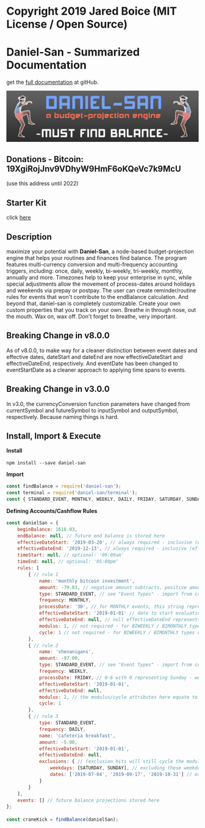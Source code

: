 # Copyright 2019 Jared Boice (MIT License / Open Source)

# Daniel-San - Summarized Documentation

get the [full documentation](https://github.com/jaredboice/daniel-san) at gitHub.

![Daniel-San](screenshots/daniel-san-logo.png 'Daniel-San')

## Donations - Bitcoin: 19XgiRojJnv9VDhyW9HmF6oKQeVc7k9McU 
(use this address until 2022)

## Starter Kit
click [here](https://github.com/jaredboice/daniel-san-starter-kit "Daniel-San-Starter-Kit")

## Description

maximize your potential with **Daniel-San**, a node-based budget-projection engine that helps your routines and finances find balance.  The program features multi-currency conversion and multi-frequency accounting triggers, including: once, daily, weekly, bi-weekly, tri-weekly, monthly, annually and more. Timezones help to keep your enterprise in sync, while special adjustments allow the movement of process-dates around holidays and weekends via prepay or postpay. The user can create reminder/routine rules for events that won't contribute to the endBalance calculation. And beyond that, daniel-san is completely customizable. Create your own custom properties that you track on your own. Breathe in through nose, out the mouth. Wax on, wax off. Don't forget to breathe, very important.

## Breaking Change in v8.0.0
As of v8.0.0, to make way for a cleaner distinction between event dates and effective dates, dateStart and dateEnd are now effectiveDateStart and effectiveDateEnd, respectively. And eventDate has been changed to eventStartDate as a cleaner approach to applying time spans to events.

## Breaking Change in v3.0.0
In v3.0, the currencyConversion function parameters have changed from currentSymbol and futureSymbol to inputSymbol and outputSymbol, respectively. Because naming things is hard.

## Install, Import & Execute

**Install**

`npm install --save daniel-san`

**Import**

```javascript
const findBalance = require('daniel-san');
const terminal = require('daniel-san/terminal');
const { STANDARD_EVENT, MONTHLY, WEEKLY, DAILY, FRIDAY, SATURDAY, SUNDAY } = require('daniel-san/constants');
```

**Defining Accounts/Cashflow Rules**

```javascript
const danielSan = {
    beginBalance: 1618.03,
    endBalance: null, // future end balance is stored here
    effectiveDateStart: '2019-03-20', // always required - inclusive (effectiveDateStart is included in the budget projection)
    effectiveDateEnd: '2019-12-13', // always required - inclusive (effectiveDateEnd is included in the budget projection)
    timeStart: null, // optional: '09:00am'
    timeEnd: null, // optional: '05:00pm'
    rules: [
        { // rule 1
            name: 'monthly bitcoin investment',
            amount: -79.83, // negative amount subtracts, positive amount adds
            type: STANDARD_EVENT, // see "Event Types" - import from constants.js
            frequency: MONTHLY,
            processDate: '30', // for MONTHLY events, this string represents the day within that month
            effectiveDateStart: '2019-01-01' // date to start evaluating and processing this account, if there is no start date, daniel-san will try to determine the first process date
            effectiveDateEnd: null, // null effectiveDateEnd represents an ongoing account
            modulus: 1, // not required - for BIWEEKLY / BIMONTHLY types of events - see "Modulus/Cycle" to review this advanced feature
            cycle: 1 // not required - for BIWEEKLY / BIMONTHLY types of events - see "Modulus/Cycle" to review this advanced feature
        },
        { // rule 2
            name: 'shenanigans',
            amount: -97.00,
            type: STANDARD_EVENT, // see "Event Types" - import from constants.js
            frequency: WEEKLY,
            processDate: FRIDAY, // 0-6 with 0 representing Sunday - weekday constants are available to be imported
            effectiveDateStart: '2019-01-01',
            effectiveDateEnd: null,
            modulus: 2, // the modulus/cycle attributes here equate to every other Weekday (in this particular case due to the WEEKLY frequency)
            cycle: 1
        },
        { // rule 3
            type: STANDARD_EVENT,
            frequency: DAILY,
            name: 'cafeteria breakfast',
            amount: -5.00,
            effectiveDateStart: '2019-01-01',
            effectiveDateEnd: null,
            exclusions: { // (exclusion hits will still cycle the modulus for STANDARD_EVENTS
                weekdays: [SATURDAY, SUNDAY], // excluding these weekdays
                dates: ['2019-07-04', '2019-09-17', '2019-10-31'] // exluding these specific dates
            }
        }
    ],
    events: [] // future balance projections stored here
};

const craneKick = findBalance(danielSan);
```